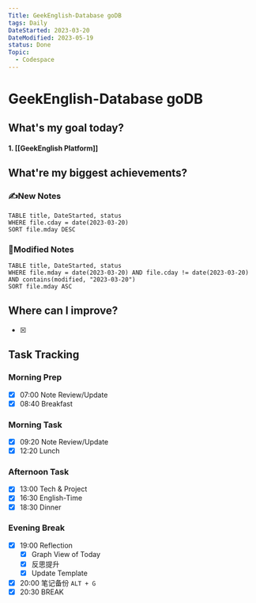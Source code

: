 ```yaml
---
Title: GeekEnglish-Database goDB
tags: Daily
DateStarted: 2023-03-20
DateModified: 2023-05-19
status: Done
Topic:
  - Codespace
---
```


# GeekEnglish-Database goDB

## What's my goal today?

#### 1. [[GeekEnglish Platform]]

## What're my biggest achievements?

### ✍️New Notes

```dataview
TABLE title, DateStarted, status
WHERE file.cday = date(2023-03-20)
SORT file.mday DESC
```

### 📝Modified Notes

```dataview
TABLE title, DateStarted, status
WHERE file.mday = date(2023-03-20) AND file.cday != date(2023-03-20) AND contains(modified, "2023-03-20")
SORT file.mday ASC
```

## Where can I improve?

- [x]

## Task Tracking

### Morning Prep

- [x] 07:00 Note Review/Update
- [x] 08:40 Breakfast

### Morning Task

- [x] 09:20 Note Review/Update
- [x] 12:20 Lunch

### Afternoon Task

- [x] 13:00 Tech & Project
- [x] 16:30 English-Time
- [x] 18:30 Dinner

### Evening Break

- [x] 19:00 Reflection
  - [x] Graph View of Today
  - [x] 反思提升
  - [x] Update Template
- [x] 20:00 笔记备份 `ALT + G`
- [x] 20:30 BREAK
